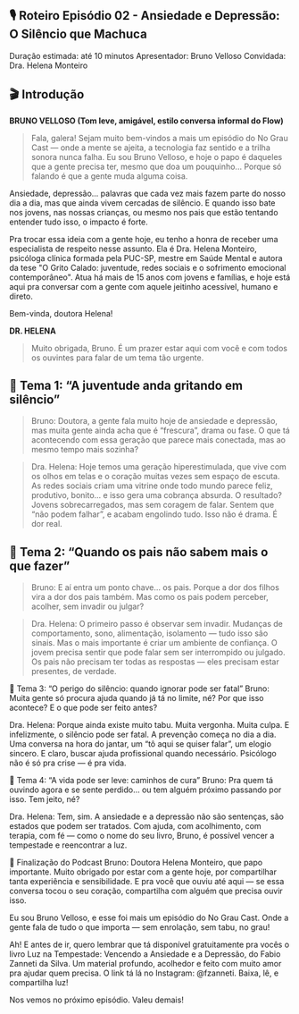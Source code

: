 ## 🎙️ **Roteiro Episódio 02 - Ansiedade e Depressão: O Silêncio que Machuca**

Duração estimada: até 10 minutos
Apresentador: Bruno Velloso
Convidada: Dra. Helena Monteiro

## 🎬 **Introdução**

**BRUNO VELLOSO (Tom leve, amigável, estilo conversa informal do Flow)**

> Fala, galera! Sejam muito bem-vindos a mais um episódio do No Grau Cast — onde a mente se ajeita, a tecnologia faz sentido e a trilha sonora nunca falha.
Eu sou Bruno Velloso, e hoje o papo é daqueles que a gente precisa ter, mesmo que doa um pouquinho... Porque só falando é que a gente muda alguma coisa.

Ansiedade, depressão... palavras que cada vez mais fazem parte do nosso dia a dia, mas que ainda vivem cercadas de silêncio. 
E quando isso bate nos jovens, nas nossas crianças, ou mesmo nos pais que estão tentando entender tudo isso, o impacto é forte.

Pra trocar essa ideia com a gente hoje, eu tenho a honra de receber uma especialista de respeito nesse assunto.
Ela é Dra. Helena Monteiro, psicóloga clínica formada pela PUC-SP, mestre em Saúde Mental e autora da tese "O Grito Calado: juventude, redes sociais e o sofrimento emocional contemporâneo". Atua há mais de 15 anos com jovens e famílias, e hoje está aqui pra conversar com a gente com aquele jeitinho acessível, humano e direto.

Bem-vinda, doutora Helena!

**DR. HELENA**

> Muito obrigada, Bruno. É um prazer estar aqui com você e com todos os ouvintes para falar de um tema tão urgente.

## 🧩 **Tema 1: “A juventude anda gritando em silêncio”**

> Bruno: Doutora, a gente fala muito hoje de ansiedade e depressão, mas muita gente ainda acha que é “frescura”, drama ou fase. O que tá acontecendo com essa geração que parece mais conectada, mas ao mesmo tempo mais sozinha?

> Dra. Helena: Hoje temos uma geração hiperestimulada, que vive com os olhos em telas e o coração muitas vezes sem espaço de escuta. As redes sociais criam uma vitrine onde todo mundo parece feliz, produtivo, bonito… e isso gera uma cobrança absurda.
O resultado? Jovens sobrecarregados, mas sem coragem de falar. Sentem que “não podem falhar”, e acabam engolindo tudo. Isso não é drama. É dor real.

## 🧩 **Tema 2: “Quando os pais não sabem mais o que fazer”**

> Bruno: E aí entra um ponto chave… os pais. Porque a dor dos filhos vira a dor dos pais também. Mas como os pais podem perceber, acolher, sem invadir ou julgar?

> Dra. Helena: O primeiro passo é observar sem invadir. Mudanças de comportamento, sono, alimentação, isolamento — tudo isso são sinais. Mas o mais importante é criar um ambiente de confiança. O jovem precisa sentir que pode falar sem ser interrompido ou julgado. Os pais não precisam ter todas as respostas — eles precisam estar presentes, de verdade.

🧩 Tema 3: “O perigo do silêncio: quando ignorar pode ser fatal”
Bruno: Muita gente só procura ajuda quando já tá no limite, né? Por que isso acontece? E o que pode ser feito antes?

Dra. Helena:
Porque ainda existe muito tabu. Muita vergonha. Muita culpa. E infelizmente, o silêncio pode ser fatal.
A prevenção começa no dia a dia. Uma conversa na hora do jantar, um “tô aqui se quiser falar”, um elogio sincero.
E claro, buscar ajuda profissional quando necessário. Psicólogo não é só pra crise — é pra vida.

🧩 Tema 4: “A vida pode ser leve: caminhos de cura”
Bruno: Pra quem tá ouvindo agora e se sente perdido… ou tem alguém próximo passando por isso. Tem jeito, né?

Dra. Helena:
Tem, sim. A ansiedade e a depressão não são sentenças, são estados que podem ser tratados.
Com ajuda, com acolhimento, com terapia, com fé — como o nome do seu livro, Bruno, é possível vencer a tempestade e reencontrar a luz.

🎤 Finalização do Podcast
Bruno:
Doutora Helena Monteiro, que papo importante. Muito obrigado por estar com a gente hoje, por compartilhar tanta experiência e sensibilidade.
E pra você que ouviu até aqui — se essa conversa tocou o seu coração, compartilha com alguém que precisa ouvir isso.

Eu sou Bruno Velloso, e esse foi mais um episódio do No Grau Cast.
Onde a gente fala de tudo o que importa — sem enrolação, sem tabu, no grau!

Ah! E antes de ir, quero lembrar que tá disponível gratuitamente pra vocês o livro Luz na Tempestade: Vencendo a Ansiedade e a Depressão, do Fabio Zanneti da Silva.
Um material profundo, acolhedor e feito com muito amor pra ajudar quem precisa.
O link tá lá no Instagram: @fzanneti. Baixa, lê, e compartilha luz!

Nos vemos no próximo episódio. Valeu demais!